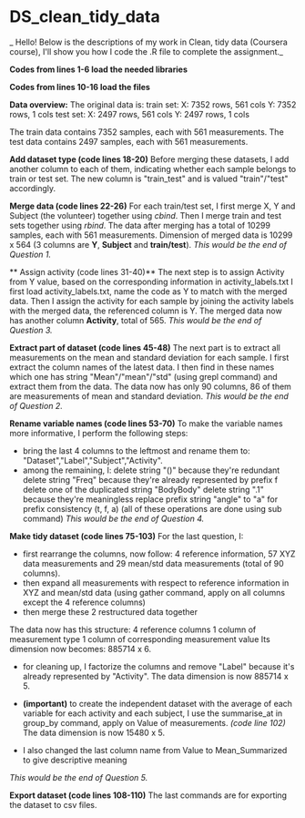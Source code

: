 # DS_clean_tidy_data
_ Hello! Below is the descriptions of my work in Clean, tidy data (Coursera course), I'll show you how I code the .R file to complete the assignment._


**Codes from lines 1-6 load the needed libraries**

**Codes from lines 10-16 load the files**

**Data overview:**
The original data is:
	train set:
		X: 7352 rows, 561 cols
		Y: 7352 rows,   1 cols
	test set:
		X: 2497 rows, 561 cols
		Y: 2497 rows,   1 cols

The train data contains 7352 samples, each with 561 measurements.
The test data contains 2497 samples, each with 561 measurements.

**Add dataset type (code lines 18-20)**
Before merging these datasets, I add another column to each of them, indicating whether each sample belongs to train or test set. The new column is "train_test" and is valued "train"/"test" accordingly.

**Merge data (code lines 22-26)**
For each train/test set, I first merge X, Y and Subject (the volunteer) together using *cbind*.
Then I merge train and test sets together using *rbind*.
The data after merging has a total of 10299 samples, each with 561 measurements. Dimension of merged data is 10299 x 564 (3 columns are **Y**, **Subject** and **train/test**).
_This would be the end of Question 1._

** Assign activity (code lines 31-40)**
The next step is to assign Activity from Y value, based on the corresponding information in activity_labels.txt
I first load activity_labels.txt, name the code as Y to match with the merged data.
Then I assign the activity for each sample by joining the activity labels with the merged data, the referenced column is Y.
The merged data now has another column **Activity**, total of 565.
_This would be the end of Question 3._

**Extract part of dataset (code lines 45-48)**
The next part is to extract all measurements on the mean and standard deviation for each sample.
I first extract the column names of the latest data.
I then find in these names which one has string "Mean"/"mean"/"std" (using grepl command) and extract them from the data.
The data now has only 90 columns, 86 of them are measurements of mean and standard deviation.
_This would be the end of Question 2._

**Rename variable names (code lines 53-70)**
To make the variable names more informative, I perform the following steps:
- bring the last 4 columns to the leftmost and rename them to: "Dataset","Label","Subject","Activity".
- among the remaining, I:
	delete string "()" because they're redundant
	delete string "Freq" because they're already represented by prefix f
	delete one of the duplicated string "BodyBody"
	delete string ".1" because they're meaningless
	replace prefix string "angle" to "a" for prefix consistency (t, f, a)
(all of these operations are done using sub command)
_This would be the end of Question 4._

**Make tidy dataset (code lines 75-103)**
For the last question, I:
- first rearrange the columns, now follow: 4 reference information, 57 XYZ data measurements and 29 mean/std data measurements (total of 90 columns).
- then expand all measurements with respect to reference information in XYZ and mean/std data (using gather command, apply on all columns except the 4 reference columns)
- then merge these 2 restructured data together

The data now has this structure:
4 reference columns
1 column of measurement type
1 column of corresponding measurement value
Its dimension now becomes: 885714 x 6.

- for cleaning up, I factorize the columns and remove "Label" because it's already represented by "Activity".
The data dimension is now 885714 x 5.

- __(important)__ to create the independent dataset with the average of each variable for each activity and each subject, I use the summarise_at in group_by command, apply on Value of measurements.  _(code line 102)_
The data dimension is now 15480 x 5.

- I also changed the last column name from Value to Mean_Summarized to give descriptive meaning

_This would be the end of Question 5._

**Export dataset (code lines 108-110)**
The last commands are for exporting the dataset to csv files.
